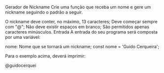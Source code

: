 Gerador de Nickname
Crie uma função que receba um nome e gere um nickname seguindo o padrão a seguir.

O nickname deve conter, no máximo, 13 caracteres;
Deve começar sempre com "@";
Não deve existir espaços em branco;
São permitidos apenas caracteres minúsculos.
Entrada
A entrada do seu programa será composta por uma variável:

nome: Nome que se tornará um nickname;
const nome = 'Guido Cerqueira';

Para o exemplo acima, deverá imprimir:

@guidocerquei
